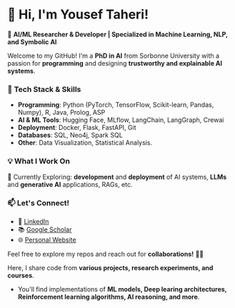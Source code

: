 # 👋 Hi, I'm Yousef Taheri!  

🚀 **AI/ML Researcher & Developer | Specialized in Machine Learning, NLP, and Symbolic AI**  

Welcome to my GitHub! I'm a **PhD in AI** from Sorbonne University with a passion for **programming**  and designing **trustworthy and explainable AI systems**.

### 🔧 **Tech Stack & Skills**  
- **Programming**: Python (PyTorch, TensorFlow, Scikit-learn, Pandas, Numpy), R, Java, Prolog, ASP  
- **AI & ML Tools**: Hugging Face, MLflow, LangChain, LangGraph, Crewai  
- **Deployment**: Docker, Flask, FastAPI, Git  
- **Databases**: SQL, Neo4j, Spark SQL  
- **Other**: Data Visualization, Statistical Analysis.  

### 💡 **What I Work On**  
🔹 Currently Exploring: **development** and **deployment** of AI systems, **LLMs** and **generative AI** applications, RAGs, etc.

### 📫 **Let's Connect!**  
- 💼 [LinkedIn](https://www.linkedin.com/in/yousef-taheri-0403205a/)  
- 📚 [Google Scholar](http://scholar.google.com/citations?user=IN72HckAAAAJ)  
- 🌐 [Personal Website](https://yousef-taheri.github.io/) 

Feel free to explore my repos and reach out for **collaborations!** 🤖✨  


Here, I share code from **various projects, research experiments, and courses**. 
- You'll find implementations of **ML models, Deep learing architectures, Reinforcement learning algorithms, AI reasoning, and more**.





<!---
yousef-taheri/yousef-taheri is a ✨ special ✨ repository because its `README.md` (this file) appears on your GitHub profile.
You can click the Preview link to take a look at your changes.
--->
